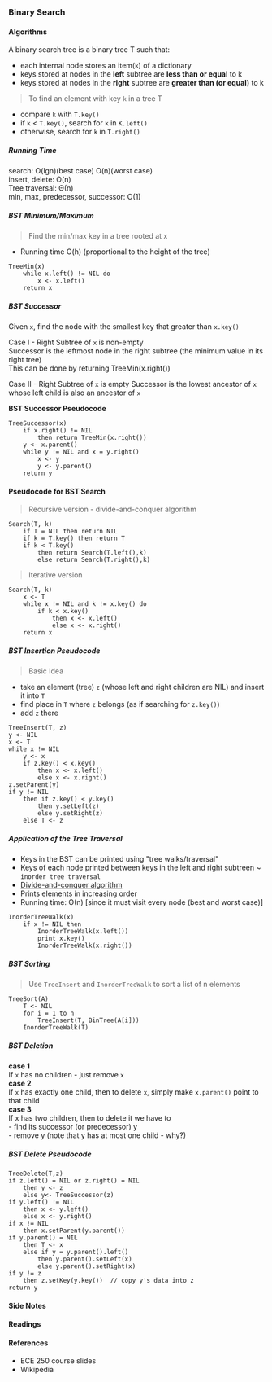 ### Binary Search

#### Algorithms
A binary search tree is a binary tree T such that:  
- each internal node stores an item(`k`) of a dictionary
- keys stored at nodes in the **left** subtree are **less than or equal** to k
- keys stored at nodes in the **right** subtree are **greater than (or equal)** to k

> To find an element with key `k` in a tree T  
- compare `k` with `T.key()`
- if `k` < `T.key()`, search for `k` in `K.left()`
- otherwise, search for `k` in `T.right()`

##### Running Time
search: O(lgn)(best case) O(n)(worst case)  
insert, delete: O(n)  
Tree traversal: &#920;(n)  
min, max, predecessor, successor: O(1)

##### BST Minimum/Maximum
> Find the min/max key in a tree rooted at x
- Running time O(h) (proportional to the height of the tree)

```
TreeMin(x)
    while x.left() != NIL do
        x <- x.left()
    return x
```

##### BST Successor
Given `x`, find the node with the smallest key that greater than `x.key()`

Case I - Right Subtree of `x` is non-empty  
    Successor is the leftmost node in the right subtree (the minimum value in its right tree)  
    This can be done by returning TreeMin(x.right())

Case II - Right Subtree of `x` is empty
    Successor is the lowest ancestor of `x` whose left child is also an ancestor of `x`

**BST Successor Pseudocode**
```
TreeSuccessor(x)  
    if x.right() != NIL  
        then return TreeMin(x.right())  
    y <- x.parent()  
    while y != NIL and x = y.right()  
        x <- y  
        y <- y.parent()  
    return y
```

#### Pseudocode for BST Search

> Recursive version - divide-and-conquer algorithm
```
Search(T, k)
    if T = NIL then return NIL
    if k = T.key() then return T
    if k < T.key()
        then return Search(T.left(),k)
        else return Search(T.right(),k)
```

> Iterative version
```
Search(T, k)
    x <- T
    while x != NIL and k != x.key() do
        if k < x.key()
            then x <- x.left()
            else x <- x.right()
    return x
```

##### BST Insertion Pseudocode
> Basic Idea  
- take an element (tree) `z` (whose left and right children are NIL) and insert it into `T`
- find place in `T` where `z` belongs (as if searching for `z.key()`)
- add `z` there

```
TreeInsert(T, z)
y <- NIL
x <- T
while x != NIL
    y <- x
    if z.key() < x.key()
        then x <- x.left()
        else x <- x.right()
z.setParent(y)
if y != NIL
    then if z.key() < y.key()
        then y.setLeft(z)
        else y.setRight(z)
    else T <- z
```

##### Application of the Tree Traversal

- Keys in the BST can be printed using "tree walks/traversal"
- Keys of each node printed between keys in the left and right subtreen ~ `inorder tree traversal`
- [Divide-and-conquer algorithm][1]
- Prints elements in increasing order
- Running time: &#920;(n) [since it must visit every node (best and worst case)]

```
InorderTreeWalk(x)
    if x != NIL then
        InorderTreeWalk(x.left())
        print x.key()
        InorderTreeWalk(x.right())
```

##### BST Sorting
> Use `TreeInsert` and `InorderTreeWalk` to sort a list of n elements
```
TreeSort(A)
    T <- NIL
    for i = 1 to n
        TreeInsert(T, BinTree(A[i]))
    InorderTreeWalk(T)
```

##### BST Deletion
**case 1**  
If `x` has no children - just remove `x`  
**case 2**  
If `x` has exactly one child, then to delete `x`, simply make `x.parent()` point to that child  
**case 3**  
If x has two children, then to delete it we have to  
    - find its successor (or predecessor) y  
    - remove y (note that y has at most one child - why?)

##### BST Delete Pseudocode
```
TreeDelete(T,z)
if z.left() = NIL or z.right() = NIL
    then y <- z
    else y<- TreeSuccessor(z)
if y.left() != NIL
    then x <- y.left()
    else x <- y.right()
if x != NIL
    then x.setParent(y.parent())
if y.parent() = NIL
    then T <- x
    else if y = y.parent().left()
        then y.parent().setLeft(x)
        else y.parent().setRight(x)
if y != z
    then z.setKey(y.key())  // copy y's data into z
return y
```

#### Side Notes

#### Readings

#### References
- ECE 250 course slides
- Wikipedia

[1]: https://en.wikipedia.org/wiki/Divide_and_conquer_algorithm
